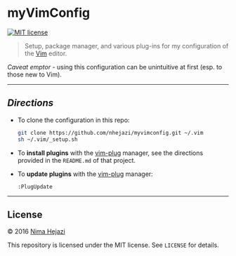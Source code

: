 # myVimConfig

[![MIT license](http://img.shields.io/badge/license-MIT-brightgreen.svg)](http://opensource.org/licenses/MIT)

> Setup, package manager, and various plug-ins for my configuration of the
> [Vim](http://www.vim.org/index.php) editor.

_Caveat emptor_ - using this configuration can be unintuitive at first (esp. to
those new to Vim).

---

## _Directions_

* To clone the configuration in this repo:
  ```bash
  git clone https://github.com/nhejazi/myvimconfig.git ~/.vim
  sh ~/.vim/_setup.sh
  ```

* To __install plugins__ with the
[vim-plug](https://github.com/junegunn/vim-plug) manager, see the directions
provided in the `README.md` of that project.

* To __update plugins__ with the
[vim-plug](https://github.com/junegunn/vim-plug) manager:
  ```vim
  :PlugUpdate
  ```

---

## License

&copy; 2016 [Nima Hejazi](http://nimahejazi.org)

This repository is licensed under the MIT license. See `LICENSE` for details.

